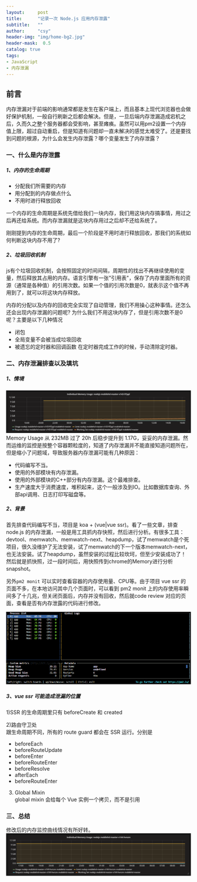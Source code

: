 ```yaml
---
layout:     post
title:      "记录一次 Node.js 应用内存泄露"
subtitle:   ""
author:     "csy"
header-img: "img/home-bg2.jpg"
header-mask:  0.5
catalog: true
tags:
- JavaScript
- 内存泄漏
---
```


## 前言

内存泄漏对于前端的影响通常都是发生在客户端上，而且基本上现代浏览器也会做好保护机制，一般自行刷新之后都会解决。但是，一旦后端内存泄漏造成宕机之后，久而久之整个服务器都会受影响，甚至瘫痪。虽然可以用pm2设置一个内存值上限，超过自动重启，但是知道有问题却一直未解决的感觉太难受了。还是要找到问题的根源，为什么会发生内存泄露？哪个变量发生了内存泄露？

### 一、什么是内存泄露

##### 1、内存的生命周期
- 分配我们所需要的内存
- 用分配到的内存做点什么
- 不用时进行释放回收

一个内存的生命周期是系统先借给我们一块内存，我们用这块内存搞事情，用过之后再还给系统。而内存泄漏就是这块内存用过之后却不还给系统了。

刚刚提到内存的生命周期，最后一个阶段是不用时进行释放回收，那我们的系统如何判断这块内存不用了?

##### 2、垃圾回收机制
js有个垃圾回收机制，会按照固定的时间间隔，周期性的找出不再继续使用的变量，然后释放其占用的内存。语言引擎有一张"引用表"，保存了内存里面所有的资源（通常是各种值）的引用次数。如果一个值的引用次数是0，就表示这个值不再用到了，就可以将这块内存释放。

内存的分配以及内存的回收完全实现了自动管理，我们不用操心这种事情。还怎么还会出现内存泄漏的问题呢? 为什么我们不用这块内存了，但是引用次数不是0呢？主要是以下几种情况
- 闭包
- 全局变量不会被当成垃圾回收
- 被遗忘的定时器和回调函数 在定时器完成工作的时候，手动清除定时器。

### 二、内存泄漏排查以及填坑

##### 1、情境
![before](/img/memoryLeak/before.png)
Memory Usage 从 232MB 过了 20h 后稳步提升到 1.17G，妥妥的内存泄漏。然而运维的监控是按整个容器颗粒度的，知道了内存泄漏并不能直接知道问题所在，但是缩小了问题域，导致服务器内存泄漏可能有几种原因：
- 代码编写不当。
- 使用的外部模块有内存泄漏。
- 使用的外部模块的C++部分有内存泄漏。这个最难排查。
- 生产速度大于消费速度，堆积起来，这个一般涉及到IO。比如数据库查询、外部api调用、日志打印写磁盘等。

##### 2、背景
首先排查代码编写不当，项目是 koa + (vue|vue ssr)。看了一些文章，排查 node.js 的内存泄漏，一般是用工具抓内存快照，然后进行分析。有很多工具：devtool、memwatch、memwatch-next、heapdump，试了memwatch是个死项目，很久没维护了无法安装，试了memwatch的下一个版本memwatch-next，也无法安装。试了heapdump，虽然安装的过程比较坎坷，但至少安装成功了！然后就是抓快照，过一段时间后，用快照传到chrome的Memory进行分析snapshot。

另外```pm2 monit``` 可以实时查看容器的内存使用量、CPU等。由于项目 vue ssr 的页面不多，在本地访问其中几个页面时，可以看到 pm2 monit 上的内存使用率瞬间多了十几兆，但关闭页面后，内存并没有回收，然后就code review 对应的页面，查看是否有内存泄露的代码进行修改。

![monit](/img/memoryLeak/monit.png)

##### 3、vue ssr 可能造成泄漏的位置

1)SSR 的生命周期里只有 beforeCreate 和 created

2)路由守卫处  
跟生命周期不同，所有的 route guard 都会在 SSR 运行。分别是
- beforeEach
- beforeRouteUpdate
- beforeEnter
- beforeRouteEnter
- beforeResolve
- afterEach
- beforeRouteEnter

3) Global Mixin  
global mixin 会给每个 Vue 实例一个拷贝，而不是引用

### 三、总结
修改后的内存监控曲线情况有所好转。
![after](/img/memoryLeak/after.png)
